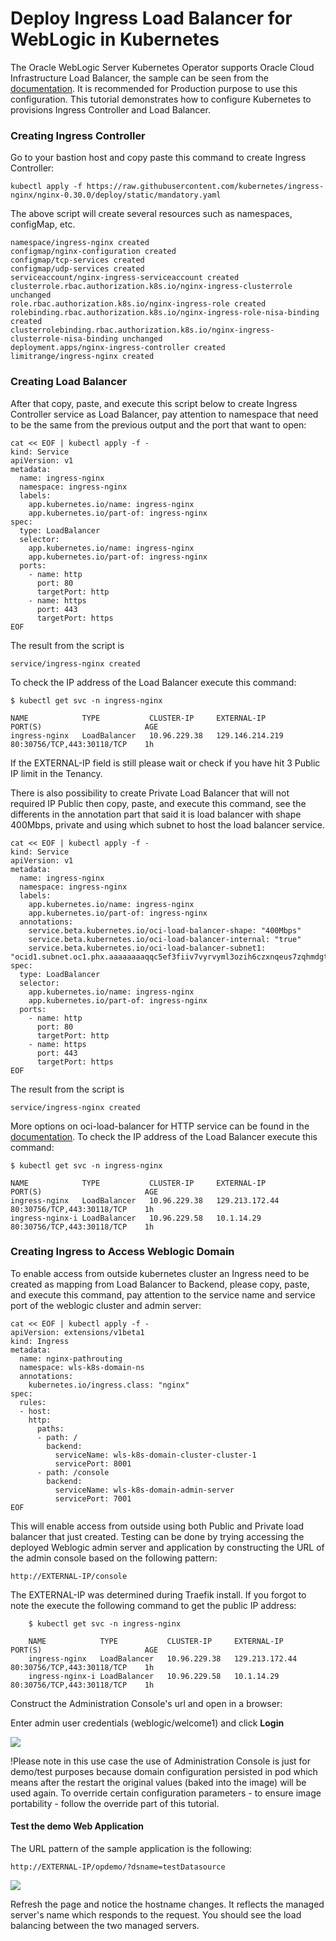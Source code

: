 
# Deploy Ingress Load Balancer for WebLogic in Kubernetes #

The Oracle WebLogic Server Kubernetes Operator supports Oracle Cloud Infrastructure Load Balancer, the sample can be seen from the [documentation](https://docs.cloud.oracle.com/en-us/iaas/Content/ContEng/Tasks/contengsettingupingresscontroller.htm). It is recommended for Production purpose to use this configuration. This tutorial demonstrates how to configure Kubernetes to provisions Ingress Controller and Load Balancer.

### Creating Ingress Controller  ###

Go to your bastion host and copy paste this command to create Ingress Controller:

    kubectl apply -f https://raw.githubusercontent.com/kubernetes/ingress-nginx/nginx-0.30.0/deploy/static/mandatory.yaml

The above script will create several resources such as namespaces, configMap, etc.

    namespace/ingress-nginx created
    configmap/nginx-configuration created
    configmap/tcp-services created
    configmap/udp-services created
    serviceaccount/nginx-ingress-serviceaccount created
    clusterrole.rbac.authorization.k8s.io/nginx-ingress-clusterrole unchanged
    role.rbac.authorization.k8s.io/nginx-ingress-role created
    rolebinding.rbac.authorization.k8s.io/nginx-ingress-role-nisa-binding created
    clusterrolebinding.rbac.authorization.k8s.io/nginx-ingress-clusterrole-nisa-binding unchanged
    deployment.apps/nginx-ingress-controller created
    limitrange/ingress-nginx created

### Creating Load Balancer  ###

After that copy, paste, and execute this script below to create Ingress Controller service as Load Balancer, pay attention to namespace that need to be the same from the previous output and the port that want to open:

    cat << EOF | kubectl apply -f -
    kind: Service
    apiVersion: v1
    metadata:
      name: ingress-nginx
      namespace: ingress-nginx
      labels:
        app.kubernetes.io/name: ingress-nginx
        app.kubernetes.io/part-of: ingress-nginx
    spec:
      type: LoadBalancer
      selector:
        app.kubernetes.io/name: ingress-nginx
        app.kubernetes.io/part-of: ingress-nginx
      ports:
        - name: http
          port: 80
          targetPort: http
        - name: https
          port: 443
          targetPort: https
    EOF

The result from the script is

    service/ingress-nginx created

To check the IP address of the Load Balancer execute this command:

    $ kubectl get svc -n ingress-nginx

    NAME            TYPE           CLUSTER-IP     EXTERNAL-IP       PORT(S)                       AGE
    ingress-nginx   LoadBalancer   10.96.229.38   129.146.214.219   80:30756/TCP,443:30118/TCP    1h

If the EXTERNAL-IP field is still <pending> please wait or check if you have hit 3 Public IP limit in the Tenancy.
    
There is also possibility to create Private Load Balancer that will not required IP Public then copy, paste, and execute this command, see the differents in the annotation part that said it is load balancer with shape 400Mbps, private and using which subnet to host the load balancer service.    

    cat << EOF | kubectl apply -f -
    kind: Service
    apiVersion: v1
    metadata:
      name: ingress-nginx
      namespace: ingress-nginx
      labels:
        app.kubernetes.io/name: ingress-nginx
        app.kubernetes.io/part-of: ingress-nginx
      annotations:
        service.beta.kubernetes.io/oci-load-balancer-shape: "400Mbps"
        service.beta.kubernetes.io/oci-load-balancer-internal: "true"
        service.beta.kubernetes.io/oci-load-balancer-subnet1: "ocid1.subnet.oc1.phx.aaaaaaaaqqc5ef3fiiv7vyrvyml3ozih6czxnqeus7zqhmdgtm6imxxe5lvq"
    spec:
      type: LoadBalancer
      selector:
        app.kubernetes.io/name: ingress-nginx
        app.kubernetes.io/part-of: ingress-nginx
      ports:
        - name: http
          port: 80
          targetPort: http
        - name: https
          port: 443
          targetPort: https
    EOF

The result from the script is

    service/ingress-nginx created
    
More options on oci-load-balancer for HTTP service can be found in the [documentation](https://docs.cloud.oracle.com/en-us/iaas/Content/ContEng/Tasks/contengcreatingloadbalancer.htm). To check the IP address of the Load Balancer execute this command:

    $ kubectl get svc -n ingress-nginx

    NAME            TYPE           CLUSTER-IP     EXTERNAL-IP       PORT(S)                       AGE
    ingress-nginx   LoadBalancer   10.96.229.38   129.213.172.44    80:30756/TCP,443:30118/TCP    1h
    ingress-nginx-i LoadBalancer   10.96.229.58   10.1.14.29        80:30756/TCP,443:30118/TCP    1h

### Creating Ingress to Access Weblogic Domain  ###

To enable access from outside kubernetes cluster an Ingress need to be created as mapping from Load Balancer to Backend, please copy, paste, and execute this command, pay attention to the service name and service port of the weblogic cluster and admin server:

    cat << EOF | kubectl apply -f -
    apiVersion: extensions/v1beta1
    kind: Ingress
    metadata:
      name: nginx-pathrouting
      namespace: wls-k8s-domain-ns
      annotations:
        kubernetes.io/ingress.class: "nginx"
    spec:
      rules:
      - host:
        http:
          paths:
          - path: /
            backend:
              serviceName: wls-k8s-domain-cluster-cluster-1
              servicePort: 8001
          - path: /console
            backend:
              serviceName: wls-k8s-domain-admin-server
              servicePort: 7001    
    EOF

This will enable access from outside using both Public and Private load balancer that just created. Testing can be done by trying accessing the deployed Weblogic admin server and application by constructing the URL of the admin console based on the following pattern:

`http://EXTERNAL-IP/console`

The EXTERNAL-IP was determined during Traefik install. If you forgot to note the execute the following command to get the public IP address:
```
    $ kubectl get svc -n ingress-nginx

    NAME            TYPE           CLUSTER-IP     EXTERNAL-IP       PORT(S)                       AGE
    ingress-nginx   LoadBalancer   10.96.229.38   129.213.172.44    80:30756/TCP,443:30118/TCP    1h
    ingress-nginx-i LoadBalancer   10.96.229.58   10.1.14.29        80:30756/TCP,443:30118/TCP    1h
```
Construct the Administration Console's url and open in a browser:

Enter admin user credentials (weblogic/welcome1) and click **Login**

![](images/deploy.domain/weblogic.console.login.png)

!Please note in this use case the use of Administration Console is just for demo/test purposes because domain configuration persisted in pod which means after the restart the original values (baked into the image) will be used again. To override certain configuration parameters - to ensure image portability - follow the override part of this tutorial.

#### Test the demo Web Application ####

The URL pattern of the sample application is the following:

`http://EXTERNAL-IP/opdemo/?dsname=testDatasource`

![](images/deploy.domain/webapp.png)

Refresh the page and notice the hostname changes. It reflects the managed server's name which responds to the request. You should see the load balancing between the two managed servers.

